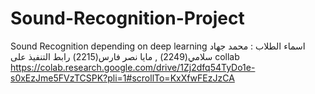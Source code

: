 # Sound-Recognition-Project
Sound Recognition depending on deep learning 
اسماء الطلاب : محمد جهاد سلامي(2249) , مايا نصر فارس(2215)
رابط التنفيذ على collab
https://colab.research.google.com/drive/1Zj2dfq54TyDo1e-s0xEzJme5FVzTCSPK?pli=1#scrollTo=KxXfwFEzJzCA
